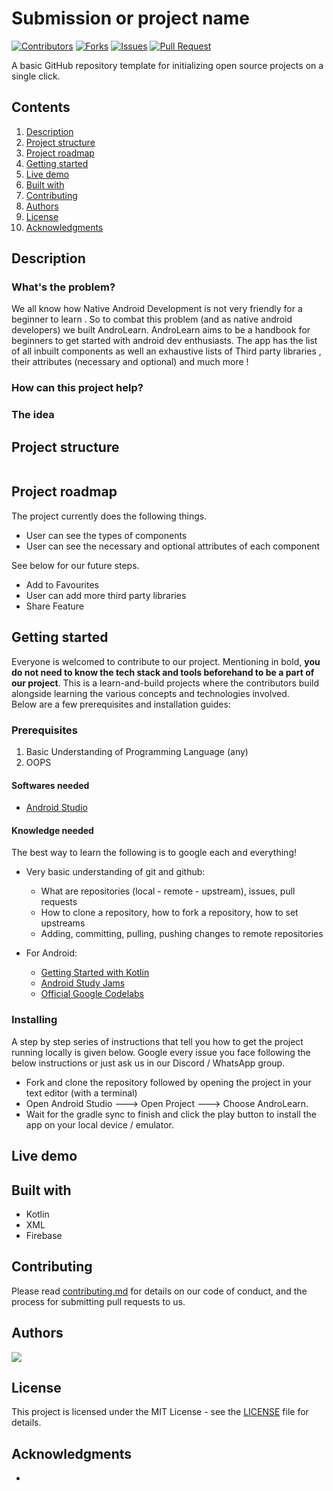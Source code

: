 # Submission or project name  

[![Contributors](https://img.shields.io/github/contributors/dsckgec/project-template.svg)](https://github.com/dsckgec/project-template/graphs/contributors) [![Forks](https://img.shields.io/github/forks/dsckgec/project-template.svg)](https://github.com/dsckgec/project-template/network/members) [![Issues](https://img.shields.io/github/issues/dsckgec/project-template.svg)](https://github.com/dsckgec/project-template/issues) [![Pull Request](https://img.shields.io/github/issues-pr-closed-raw/dsckgec/project-template)](https://github.com/dsckgec/project-template/pulls)  


A basic GitHub repository template for initializing open source projects on a single click.  

## Contents  

1. [Description](#description)  
1. [Project structure](#project-structure)  
1. [Project roadmap](#project-roadmap)  
1. [Getting started](#getting-started)  
1. [Live demo](#live-demo)  
1. [Built with](#built-with)  
1. [Contributing](#contributing)  
1. [Authors](#authors)  
1. [License](#license)  
1. [Acknowledgments](#acknowledgments)  

## Description  



### What's the problem?  
We all know how Native Android Development is not very friendly for a beginner to learn . So to combat this problem (and as native android developers) we built AndroLearn. AndroLearn aims to be a handbook for beginners to get started with android dev enthusiasts. The app has the list of all inbuilt components as well an exhaustive lists of Third party libraries , their attributes (necessary and optional) and much more !

### How can this project help?  

### The idea  

## Project structure  

```  
```  

## Project roadmap  

The project currently does the following things.  

-  User can see the types of components
-  User can see the necessary and optional attributes of each component


See below for our future steps.  

- Add to Favourites  
-  User can add more third party libraries
- Share Feature

## Getting started  
  Everyone is welcomed to contribute to our project. Mentioning in bold, **you do not need to know the tech stack and tools beforehand to be a part of our project**. This is a learn-and-build projects where the contributors build alongside learning the various concepts and technologies involved. <br />Below are a few prerequisites and installation guides:


### Prerequisites  
1. Basic Understanding of Programming Language (any) 
2.  OOPS
#### Softwares needed

-   [Android Studio](https://developer.android.com/studio?gclid=Cj0KCQjw1PSDBhDbARIsAPeTqrec4clA-r8NfjrJtz3aKnvme0feBN3F534uGCvqcxoclrQBFuQfANQaAgMPEALw_wcB&gclsrc=aw.ds)

#### Knowledge needed

The best way to learn the following is to google each and everything!

-   Very basic understanding of git and github:

    -   What are repositories (local - remote - upstream), issues, pull requests
    -   How to clone a repository, how to fork a repository, how to set upstreams
    -   Adding, committing, pulling, pushing changes to remote repositories

-   For Android:

    -   [Getting Started with Kotlin](https://developer.android.com/kotlin?gclid=Cj0KCQjw1PSDBhDbARIsAPeTqrdk6yFJf9ECsWLDjG9gK7xGI_QJ58Umh-0pASrrlY6No4aTaFqU408aAg2wEALw_wcB&gclsrc=aw.ds)
    -   [Android Study Jams](https://developer.android.com/courses/study-jams?utm_source=studyjam&utm_medium=event&utm_campaign=studyjams)
    -   [Official Google Codelabs](https://developer.android.com/kotlin/campaign/learn?gclid=Cj0KCQjw1PSDBhDbARIsAPeTqrcXYoWK2YGRc0Vk35HO8CJJUZVVFgvfV8G5XJxoVQ5n0-BShtptiNQaAjfwEALw_wcB&gclsrc=aw.ds/)





### Installing  

A step by step series of instructions that tell you how to get the project running locally is given below. Google every issue you face following the below instructions or just ask us in our Discord / WhatsApp group. 

-   Fork and clone the repository followed by opening the project in your text editor (with a terminal)
- Open Android Studio ---> Open Project ---> Choose AndroLearn.
-  Wait for the gradle sync to finish and click the play button to install the app on your local device / emulator.


## Live demo  


## Built with  

- Kotlin
- XML
- Firebase

## Contributing  

Please read [contributing.md](contributing.md) for details on our code of conduct, and the process for submitting pull requests to us.  

## Authors  

<a href="https://github.com/DSCKGEC/androlearn/graphs/contributors">  
  <img src="https://contrib.rocks/image?repo=DSCKGEC/project-template" />  
</a>  

## License  

This project is licensed under the MIT License - see the [LICENSE](LICENSE) file for details.  

## Acknowledgments  

-
